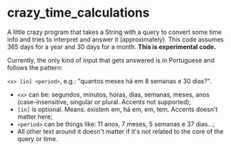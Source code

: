 # crazy_time_calculations
A little crazy program that takes a String with a query to convert some time info and tries to interpret and answer it (approximately). This code assumes 365 days for a year and 30 days for a month. **This is experimental code.**

Currently, the only kind of input that gets answered is in Portuguese and follows the pattern:

`<x> [in] <period>`, e.g.: "quantos meses há em 8 semanas e 30 dias?".

* `<x>` can be: segundos, minutos, horas, dias, semanas, meses, anos (case-insensitive, singular or plural. Accents not supported);
* `[in]` is optional. Means: existem em, há em, em, tem. Accents doesn't matter here;
* `<period>` can be things like: 11 anos, 7 meses, 5 semanas e 37 dias...;
* All other text around it doesn't matter if it's not related to the core of the query or time.
